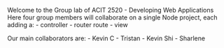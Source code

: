 Welcome to the Group lab of ACIT 2520 - Developing Web Applications
Here four group members will collaborate on a single Node project, each adding a:
    - controller
    - router route
    - view

Our main collaborators are:
    - Kevin C
    - Tristan 
    - Kevin Shi
    - Sharlene